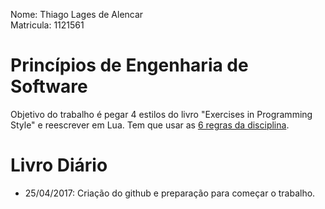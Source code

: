 Nome: Thiago Lages de Alencar    
Matricula: 1121561

# Princípios de Engenharia de Software #
Objetivo do trabalho é pegar 4 estilos do livro "Exercises in Programming Style" e reescrever em Lua. Tem que usar as [6 regras da disciplina](https://pes2006.wordpress.com/2006/03/15/disciplina/).

# Livro Diário #
* 25/04/2017: Criação do github e preparação para começar o trabalho.
